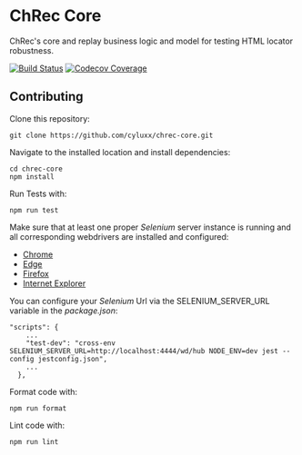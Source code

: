 # ChRec Core
ChRec's core and replay business logic and model for testing HTML locator robustness.

[![Build Status](https://travis-ci.com/cyluxx/chrec-core.svg?branch=master)](https://travis-ci.com/cyluxx/chrec-core)
[![Codecov Coverage](https://img.shields.io/codecov/c/github/cyluxx/chrec-core/master.svg)](https://codecov.io/gh/cyluxx/chrec-core/)

## Contributing
Clone this repository:
```
git clone https://github.com/cyluxx/chrec-core.git
```

Navigate to the installed location and install dependencies:
```
cd chrec-core
npm install
```

Run Tests with:
```
npm run test
```
Make sure that at least one proper _Selenium_ server instance is running and all corresponding webdrivers are installed and configured:
* [Chrome](http://chromedriver.chromium.org/)
* [Edge](https://developer.microsoft.com/en-us/microsoft-edge/tools/webdriver/)
* [Firefox](https://github.com/mozilla/geckodriver)
* [Internet Explorer](https://github.com/SeleniumHQ/selenium/wiki/InternetExplorerDriver)

You can configure your _Selenium_ Url via the SELENIUM_SERVER_URL variable in the _package.json_:
```
"scripts": {
    ...
    "test-dev": "cross-env SELENIUM_SERVER_URL=http://localhost:4444/wd/hub NODE_ENV=dev jest --config jestconfig.json",
    ...
  },
```

Format code with:
```
npm run format
```

Lint code with:
```
npm run lint
```

